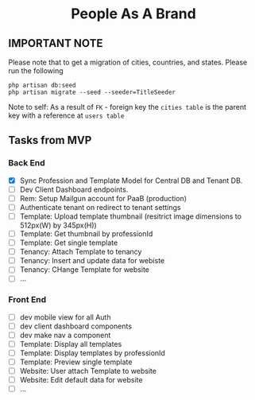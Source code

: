 <h1 align="center">People As A Brand</h1>

## IMPORTANT NOTE
Please note that to get a migration of cities, countries, and states.
Please run the following 
<p>
    <code>php artisan db:seed</code> <br/> 
    <code>php artisan migrate --seed --seeder=TitleSeeder</code>
</p>
Note to self: As a result of <code>FK</code> - foreign key the <code>cities table</code> is the parent key with a reference at <code>users table</code><br/>

## Tasks from MVP

### Back End

- [x] Sync Profession and Template Model for Central DB and Tenant DB.
- [ ] Dev Client Dashboard endpoints.
- [ ] Rem: Setup Mailgun account for PaaB (production)
- [ ] Authenticate tenant on redirect to tenant settings
- [ ] Template: Upload template thumbnail (resitrict image dimensions to 512px(W) by 345px(H))
- [ ] Template: Get thumbnail by professionId
- [ ] Template: Get single template
- [ ] Tenancy: Attach Template to tenancy
- [ ] Tenancy: Insert and update data for webiste
- [ ] Tenancy: CHange Template for website
- [ ] ...

### Front End
- [ ] dev mobile view for all Auth
- [ ] dev client dashboard components
- [ ] dev make nav a component
- [ ] Template: Display all templates
- [ ] Template: Display templates by professionId
- [ ] Template: Preview single template
- [ ] Website: User attach Template to website
- [ ] Website: Edit default data for website
- [ ] ...
